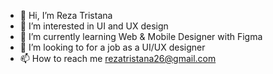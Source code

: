 - 👋 Hi, I’m Reza Tristana
- 👀 I’m interested in UI and UX design
- 🌱 I’m currently learning Web & Mobile Designer with Figma
- 💞️ I’m looking to for a job as a UI/UX designer
- 📫 How to reach me rezatristana26@gmail.com

<!---
RezaTrist/RezaTrist is a ✨ special ✨ repository because its `README.md` (this file) appears on your GitHub profile.
You can click the Preview link to take a look at your changes.
--->

